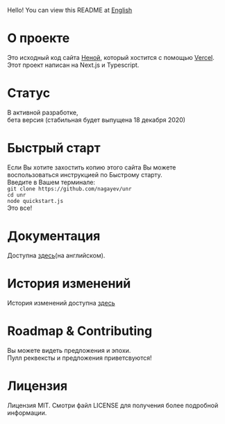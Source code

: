 Hello! You can view this README at [English](https://github.com/nagayev/unr/blob/master/README.MD)

# О проекте

Это исходный код сайта [Неной](https://nenoy.ru), который хостится с помощью [Vercel](https://zeit.co).  
Этот проект написан на Next.js и Typescript.

# Статус

В активной разработке,  
бета версия (стабильная будет выпущена 18 декабря 2020)

# Быстрый старт

Если Вы хотите захостить копию этого сайта Вы можете воспользоваться инструкцией по Быстрому старту.  
Введите в Вашем терминале:  
`git clone https://github.com/nagayev/unr`  
`cd unr`  
`node quickstart.js`  
Это все!

# Документация

Доступна [здесь](https://github.com/nagayev/unr/blob/master/DOCS.MD)(на английском).

# История изменений

История изменений доступна [здесь](https://github.com/nagayev/unr/blob/master/CHANGELOG.MD)

# Roadmap & Contributing

Вы можете видеть предложения и эпохи.  
Пулл реквексты и предложения приветсвуются!

# Лицензия

Лицензия MIT. Смотри файл LICENSE для получения более подробной информации.
